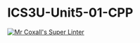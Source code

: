 # ICS3U-Unit5-01-CPP

[![Mr Coxall's Super Linter](https://github.com/Evgeny-Vovk/ICS3U-Unit5-01-CPP/workflows/Mr%20Coxall's%20Super%20Linter/badge.svg)](https://github.com/Evgeny-Vovk/ICS3U-Unit5-01-CPP/actions)
